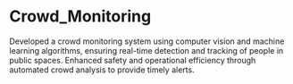 # Crowd_Monitoring
Developed a crowd monitoring system using computer vision and machine learning algorithms, ensuring real-time detection and tracking of people in public spaces. Enhanced safety and operational efficiency through automated crowd analysis to provide timely alerts.
